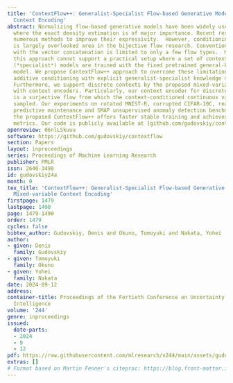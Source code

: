 ```yaml
---
title: 'ContextFlow++: Generalist-Specialist Flow-based Generative Models with Mixed-variable
  Context Encoding'
abstract: Normalizing flow-based generative models have been widely used in applications
  where the exact density estimation is of major importance. Recent research proposes
  numerous methods to improve their expressivity.  However, conditioning on a context
  is largely overlooked area in the bijective flow research. Conventional conditioning
  with the vector concatenation is limited to only a few flow types.  More importantly,
  this approach cannot support a practical setup where a set of context-conditioned
  (*specialist*) models are trained with the fixed pretrained general-knowledge (*generalist*)
  model. We propose ContextFlow++ approach to overcome these limitations using an
  additive conditioning with explicit generalist-specialist knowledge decoupling.
  Furthermore, we support discrete contexts by the proposed mixed-variable architecture
  with context encoders. Particularly, our context encoder for discrete variables
  is a surjective flow from which the context-conditioned continuous variables are
  sampled. Our experiments on rotated MNIST-R, corrupted CIFAR-10C, real-world ATM
  predictive maintenance and SMAP unsupervised anomaly detection benchmarks show that
  the proposed ContextFlow++ offers faster stable training and achieves higher performance
  metrics. Our code is publicly available at [github.com/gudovskiy/contextflow](https://github.com/gudovskiy/contextflow).
openreview: 06nlLSkuuu
software: https://github.com/gudovskiy/contextflow
section: Papers
layout: inproceedings
series: Proceedings of Machine Learning Research
publisher: PMLR
issn: 2640-3498
id: gudovskiy24a
month: 0
tex_title: 'ContextFlow++: Generalist-Specialist Flow-based Generative Models with
  Mixed-variable Context Encoding'
firstpage: 1479
lastpage: 1490
page: 1479-1490
order: 1479
cycles: false
bibtex_author: Gudovskiy, Denis and Okuno, Tomoyuki and Nakata, Yohei
author:
- given: Denis
  family: Gudovskiy
- given: Tomoyuki
  family: Okuno
- given: Yohei
  family: Nakata
date: 2024-09-12
address:
container-title: Proceedings of the Fortieth Conference on Uncertainty in Artificial
  Intelligence
volume: '244'
genre: inproceedings
issued:
  date-parts:
  - 2024
  - 9
  - 12
pdf: https://raw.githubusercontent.com/mlresearch/v244/main/assets/gudovskiy24a/gudovskiy24a.pdf
extras: []
# Format based on Martin Fenner's citeproc: https://blog.front-matter.io/posts/citeproc-yaml-for-bibliographies/
---
```

